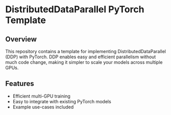 # DistributedDataParallel PyTorch Template

## Overview
This repository contains a template for implementing DistributedDataParallel (DDP) with PyTorch. DDP enables easy and efficient parallelism without much code change, making it simpler to scale your models across multiple GPUs.

## Features
- Efficient multi-GPU training
- Easy to integrate with existing PyTorch models
- Example use-cases included
